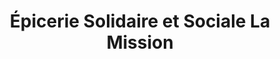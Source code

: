 ---
title: "Épicerie Solidaire et Sociale La Mission"
url: /toulouse/epicerie-solidaire-et-sociale-la-mission/
shop: commodité
---